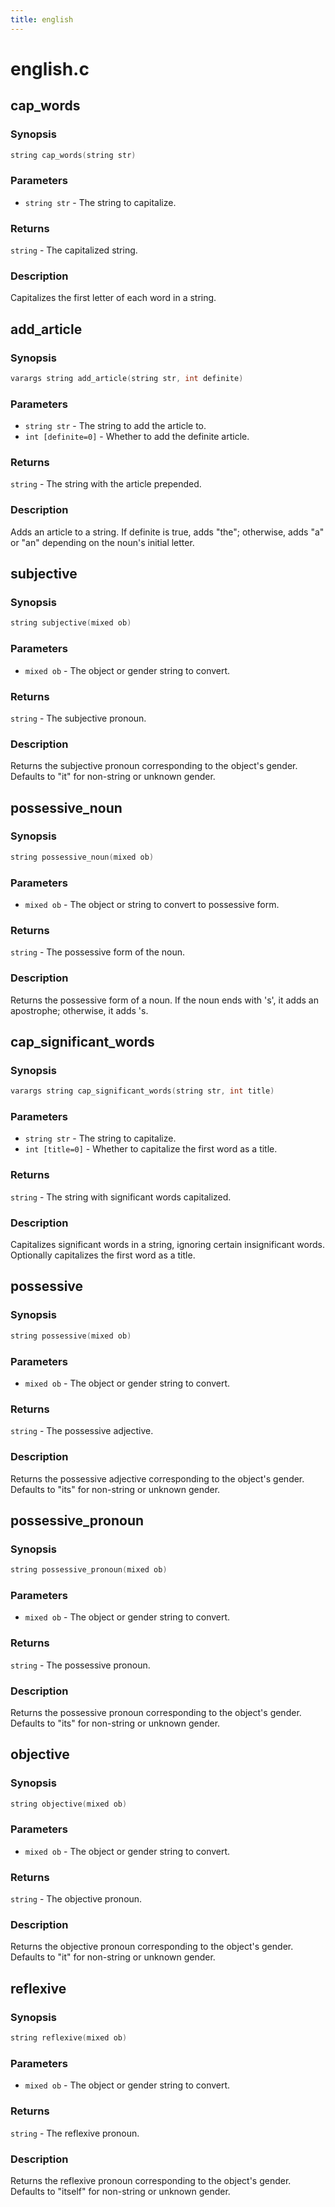```yaml
---
title: english
---
```

# english.c

## cap_words

### Synopsis

```c
string cap_words(string str)
```

### Parameters

* `string str` - The string to capitalize.

### Returns

`string` - The capitalized string.

### Description

Capitalizes the first letter of each word in a string.

## add_article

### Synopsis

```c
varargs string add_article(string str, int definite)
```

### Parameters

* `string str` - The string to add the article to.
* `int [definite=0]` - Whether to add the definite article.

### Returns

`string` - The string with the article prepended.

### Description

Adds an article to a string. If definite is true, adds "the";
otherwise, adds "a" or "an" depending on the noun's initial
letter.

## subjective

### Synopsis

```c
string subjective(mixed ob)
```

### Parameters

* `mixed ob` - The object or gender string to convert.

### Returns

`string` - The subjective pronoun.

### Description

Returns the subjective pronoun corresponding to the object's
gender. Defaults to "it" for non-string or unknown gender.

## possessive_noun

### Synopsis

```c
string possessive_noun(mixed ob)
```

### Parameters

* `mixed ob` - The object or string to convert to possessive form.

### Returns

`string` - The possessive form of the noun.

### Description

Returns the possessive form of a noun. If the noun ends with 's',
it adds an apostrophe; otherwise, it adds 's.

## cap_significant_words

### Synopsis

```c
varargs string cap_significant_words(string str, int title)
```

### Parameters

* `string str` - The string to capitalize.
* `int [title=0]` - Whether to capitalize the first word as a title.

### Returns

`string` - The string with significant words capitalized.

### Description

Capitalizes significant words in a string, ignoring certain
insignificant words. Optionally capitalizes the first word
as a title.

## possessive

### Synopsis

```c
string possessive(mixed ob)
```

### Parameters

* `mixed ob` - The object or gender string to convert.

### Returns

`string` - The possessive adjective.

### Description

Returns the possessive adjective corresponding to the object's
gender. Defaults to "its" for non-string or unknown gender.

## possessive_pronoun

### Synopsis

```c
string possessive_pronoun(mixed ob)
```

### Parameters

* `mixed ob` - The object or gender string to convert.

### Returns

`string` - The possessive pronoun.

### Description

Returns the possessive pronoun corresponding to the object's
gender. Defaults to "its" for non-string or unknown gender.

## objective

### Synopsis

```c
string objective(mixed ob)
```

### Parameters

* `mixed ob` - The object or gender string to convert.

### Returns

`string` - The objective pronoun.

### Description

Returns the objective pronoun corresponding to the object's
gender. Defaults to "it" for non-string or unknown gender.

## reflexive

### Synopsis

```c
string reflexive(mixed ob)
```

### Parameters

* `mixed ob` - The object or gender string to convert.

### Returns

`string` - The reflexive pronoun.

### Description

Returns the reflexive pronoun corresponding to the object's
gender. Defaults to "itself" for non-string or unknown gender.

